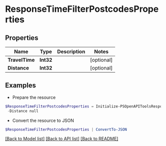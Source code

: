 # ResponseTimeFilterPostcodesProperties
## Properties

Name | Type | Description | Notes
------------ | ------------- | ------------- | -------------
**TravelTime** | **Int32** |  | [optional] 
**Distance** | **Int32** |  | [optional] 

## Examples

- Prepare the resource
```powershell
$ResponseTimeFilterPostcodesProperties = Initialize-PSOpenAPIToolsResponseTimeFilterPostcodesProperties  -TravelTime null `
 -Distance null
```

- Convert the resource to JSON
```powershell
$ResponseTimeFilterPostcodesProperties | ConvertTo-JSON
```

[[Back to Model list]](../README.md#documentation-for-models) [[Back to API list]](../README.md#documentation-for-api-endpoints) [[Back to README]](../README.md)


